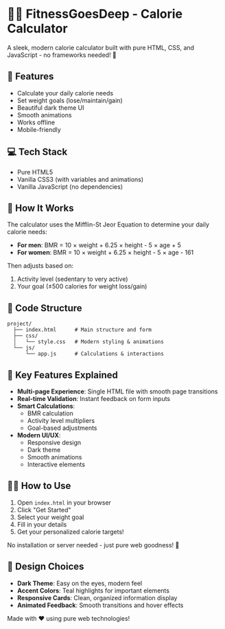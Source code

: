 # 🏋️‍♂️ FitnessGoesDeep - Calorie Calculator

A sleek, modern calorie calculator built with pure HTML, CSS, and JavaScript - no frameworks needed! 💪

## 🚀 Features

- Calculate your daily calorie needs
- Set weight goals (lose/maintain/gain)
- Beautiful dark theme UI
- Smooth animations
- Works offline
- Mobile-friendly

## 💻 Tech Stack

- Pure HTML5
- Vanilla CSS3 (with variables and animations)
- Vanilla JavaScript (no dependencies)

## 🧮 How It Works

The calculator uses the Mifflin-St Jeor Equation to determine your daily calorie needs:

- **For men**: BMR = 10 × weight + 6.25 × height - 5 × age + 5
- **For women**: BMR = 10 × weight + 6.25 × height - 5 × age - 161

Then adjusts based on:

1. Activity level (sedentary to very active)
2. Your goal (±500 calories for weight loss/gain)

## 🎯 Code Structure

```
project/
  ├── index.html      # Main structure and form
  ├── css/
  │   └── style.css   # Modern styling & animations
  └── js/
      └── app.js      # Calculations & interactions
```

## 🌟 Key Features Explained

- **Multi-page Experience**: Single HTML file with smooth page transitions
- **Real-time Validation**: Instant feedback on form inputs
- **Smart Calculations**:
  - BMR calculation
  - Activity level multipliers
  - Goal-based adjustments
- **Modern UI/UX**:
  - Responsive design
  - Dark theme
  - Smooth animations
  - Interactive elements

## 🏃‍♂️ How to Use

1. Open `index.html` in your browser
2. Click "Get Started"
3. Select your weight goal
4. Fill in your details
5. Get your personalized calorie targets!

No installation or server needed - just pure web goodness! 🌈

## 🎨 Design Choices

- **Dark Theme**: Easy on the eyes, modern feel
- **Accent Colors**: Teal highlights for important elements
- **Responsive Cards**: Clean, organized information display
- **Animated Feedback**: Smooth transitions and hover effects

Made with ❤️ using pure web technologies!
